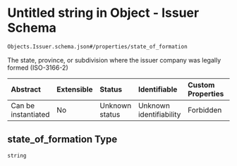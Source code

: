 # Untitled string in Object - Issuer Schema

```txt
Objects.Issuer.schema.json#/properties/state_of_formation
```

The state, province, or subdivision where the issuer company was legally formed (ISO-3166-2)

| Abstract            | Extensible | Status         | Identifiable            | Custom Properties | Additional Properties | Access Restrictions | Defined In                                                                      |
| :------------------ | :--------- | :------------- | :---------------------- | :---------------- | :-------------------- | :------------------ | :------------------------------------------------------------------------------ |
| Can be instantiated | No         | Unknown status | Unknown identifiability | Forbidden         | Allowed               | none                | [Issuer.schema.json*](../out/objects/Issuer.schema.json "open original schema") |

## state_of_formation Type

`string`
